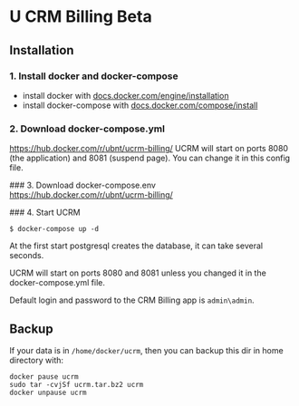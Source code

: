 # U CRM Billing Beta

## Installation

### 1. Install docker and docker-compose

- install docker with [docs.docker.com/engine/installation](https://docs.docker.com/engine/installation/)
- install docker-compose with [docs.docker.com/compose/install](https://docs.docker.com/compose/install/)

### 2. Download docker-compose.yml
https://hub.docker.com/r/ubnt/ucrm-billing/
UCRM will start on ports 8080 (the application) and 8081 (suspend page). You can change it in this config file.

### 3. Download docker-compose.env
https://hub.docker.com/r/ubnt/ucrm-billing/

### 4. Start UCRM

```
$ docker-compose up -d
```

At the first start postgresql creates the database, it can take several seconds.

UCRM will start on ports 8080 and 8081 unless you changed it in the docker-compose.yml file.

Default login and password to the CRM Billing app is `admin\admin`.


## Backup

If your data is in `/home/docker/ucrm`, then you can backup this dir in home directory with:
```
docker pause ucrm
sudo tar -cvjSf ucrm.tar.bz2 ucrm
docker unpause ucrm
```
